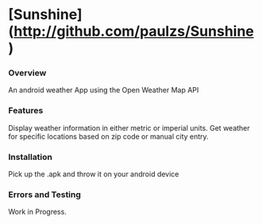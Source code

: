 [Sunshine] (http://github.com/paulzs/Sunshine)
==============================================

### Overview
An android weather App using the Open Weather Map API

### Features
Display weather information in either metric or imperial units. Get weather for specific locations based on zip code or manual city entry.

### Installation
Pick up the .apk and throw it on your android device

### Errors and Testing
Work in Progress.
